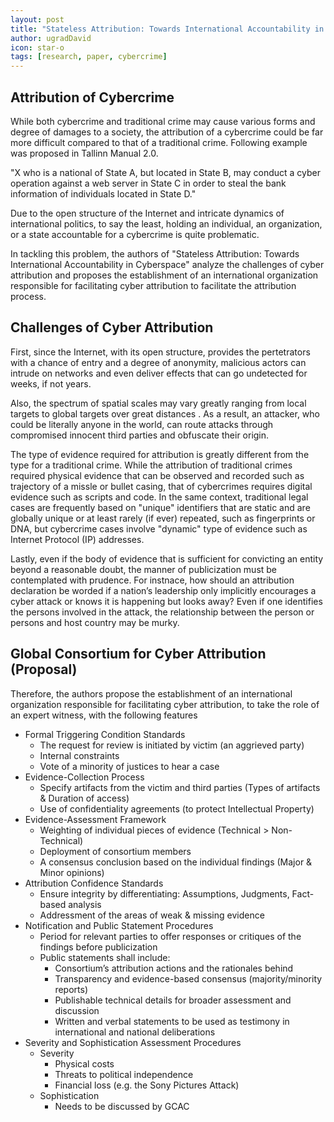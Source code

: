 ```yaml
---
layout: post
title: "Stateless Attribution: Towards International Accountability in Cyberspace by RAND Corporation"
author: ugradDavid
icon: star-o
tags: [research, paper, cybercrime]
---
```


## Attribution of Cybercrime
While both cybercrime and traditional crime may cause various forms and degree of damages to a society, the attribution of a cybercrime could be far more difficult compared to that of a traditional crime. Following example was proposed in Tallinn Manual 2.0.

"X who is a national of State A, but located in State B, may conduct a cyber operation against a web server in State C in order to steal the bank information of individuals located in State D."

Due to the open structure of the Internet and intricate dynamics of international politics, to say the least, holding an individual, an organization, or a state accountable for a cybercrime is quite problematic.

In tackling this problem, the authors of "Stateless Attribution: Towards International Accountability in Cyberspace" analyze the challenges of cyber attribution and proposes the establishment of an international organization responsible for facilitating cyber attribution to facilitate the attribution process.

## Challenges of Cyber Attribution
First, since the Internet, with its open structure, provides the pertetrators with a chance of entry and a degree of anonymity, malicious actors can intrude on networks and even deliver effects that can go undetected for weeks, if not years. 

Also, the spectrum of spatial scales may vary greatly ranging from local targets to global targets over great distances . As a result, an attacker, who could be literally anyone in the world, can route attacks through compromised innocent third parties and obfuscate their origin. 

The type of evidence required for attribution is greatly different from the type for a traditional crime. While the attribution of traditional crimes required physical evidence that can be observed and recorded such as trajectory of a missle or bullet casing, that of cybercrimes requires digital evidence such as scripts and code. In the same context, traditional legal cases are frequently based on "unique" identifiers that are static and are globally unique or at least rarely (if ever) repeated, such as fingerprints or DNA, but cybercrime cases involve "dynamic" type of evidence such as Internet Protocol (IP) addresses. 

Lastly, even if the body of evidence that is sufficient for convicting an entity beyond a reasonable doubt, the manner of publicization must be contemplated with prudence. For instnace, how should an attribution declaration be worded if a nation’s leadership only implicitly encourages a cyber attack or knows it is happening but looks away? Even if one identifies the persons involved in the attack, the relationship between the person or persons and host country may be murky.

## Global Consortium for Cyber Attribution (Proposal)
Therefore, the authors propose the establishment of an international organization responsible for facilitating cyber attribution, to take the role of an expert witness, with the following features

* Formal Triggering Condition Standards
  - The request for review is initiated by victim (an aggrieved party)
  - Internal constraints
  - Vote of a minority of justices to hear a case
* Evidence-Collection Process
  - Specify artifacts from the victim and third parties (Types of artifacts & Duration of access)
  - Use of confidentiality agreements (to protect Intellectual Property)
* Evidence-Assessment Framework
  - Weighting of individual pieces of evidence (Technical > Non-Technical)
  - Deployment of consortium members
  - A consensus conclusion based on the individual findings (Major & Minor opinions)
* Attribution Confidence Standards
  - Ensure integrity by differentiating: Assumptions, Judgments, Fact-based analysis
  - Addressment of the areas of weak & missing evidence
* Notification and Public Statement Procedures
  - Period for relevant parties to offer responses or critiques of the findings before publicization
  - Public statements shall include:
    - Consortium’s attribution actions and the rationales behind
    - Transparency and evidence-based consensus (majority/minority reports)
    - Publishable technical details for broader assessment and discussion
    - Written and verbal statements to be used as testimony in international and national deliberations
* Severity and Sophistication Assessment Procedures
  - Severity
    - Physical costs
    - Threats to political independence
    - Financial loss (e.g. the Sony Pictures Attack)
  - Sophistication
    - Needs to be discussed by GCAC
